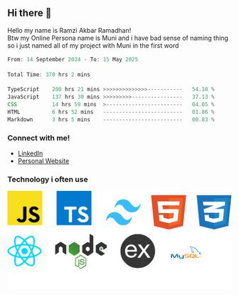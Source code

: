 ## Hi there 👋
Hello my name is Ramzi Akbar Ramadhan!\
Btw my Online Persona name is Muni and i have bad sense of naming thing so i just named all of my project with Muni in the first word
<!--START_SECTION:Muni-->

```Javascript
From: 14 September 2024 - To: 15 May 2025

Total Time: 370 hrs 2 mins

TypeScript    200 hrs 21 mins >>>>>>>>>>>>>>-----------   54.10 %
JavaScript    137 hrs 30 mins >>>>>>>>>----------------   37.13 %
CSS           14 hrs 59 mins  >------------------------   04.05 %
HTML          6 hrs 52 mins   -------------------------   01.86 %
Markdown      3 hrs 5 mins    -------------------------   00.83 %
```

<!--END_SECTION:Muni-->
### Connect with me!
* [LinkedIn](https://www.linkedin.com/in/ramzi-akbar-ramadhan-b8b05a243/)
* [Personal Website](https://www.muniporto.my.id/)
### Technology i often use
![Technology List](assets/techlist.png)
